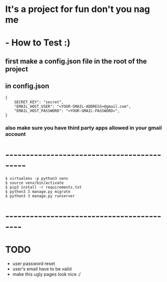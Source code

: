 # It's a project for fun don't you nag me

# - How to Test :)
##  first make a config.json file in the root of the project
## in config.json
```
{
    SECRET_KEY": "secret",
    "EMAIL_HOST_USER": "<YOUR-GMAIL-ADDRESS>@gmail.com",
    "EMAIL_HOST_PASSWORD": "<YOUR-GMAIL-PASSWORD>",
}
```
### also make sure you have third party apps allowed in your gmail account
# -------------------------------------------
```
$ virtualenv -p python3 venv
$ source venv/bin/activate
$ pip3 install -r requirements.txt
$ python3 3 manage.py migrate
$ python3 3 manage.py runserver 
```
# ------------------------------------------
# TODO
- user password reset
- user's email have to be valid 
- make this ugly pages look nice :/



